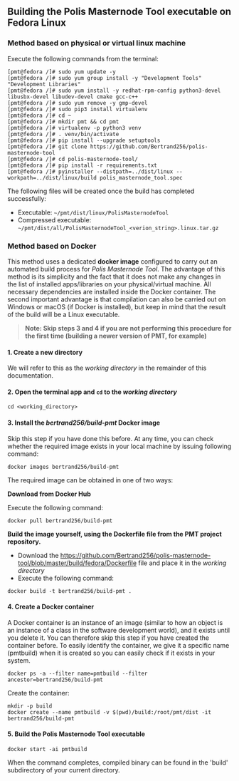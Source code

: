 ## Building the Polis Masternode Tool executable on Fedora Linux

### Method based on physical or virtual linux machine

Execute the following commands from the terminal:

```
[pmt@fedora /]# sudo yum update -y
[pmt@fedora /]# sudo yum group install -y "Development Tools" "Development Libraries"
[pmt@fedora /]# sudo yum install -y redhat-rpm-config python3-devel libusbx-devel libudev-devel cmake gcc-c++
[pmt@fedora /]# sudo yum remove -y gmp-devel
[pmt@fedora /]# sudo pip3 install virtualenv
[pmt@fedora /]# cd ~
[pmt@fedora /]# mkdir pmt && cd pmt
[pmt@fedora /]# virtualenv -p python3 venv
[pmt@fedora /]# . venv/bin/activate
[pmt@fedora /]# pip install --upgrade setuptools
[pmt@fedora /]# git clone https://github.com/Bertrand256/polis-masternode-tool
[pmt@fedora /]# cd polis-masternode-tool/
[pmt@fedora /]# pip install -r requirements.txt
[pmt@fedora /]# pyinstaller --distpath=../dist/linux --workpath=../dist/linux/build polis_masternode_tool.spec
```

The following files will be created once the build has completed successfully:
* Executable: `~/pmt/dist/linux/PolisMasternodeTool`
* Compressed executable: `~/pmt/dist/all/PolisMasternodeTool_<verion_string>.linux.tar.gz`


### Method based on Docker

This method uses a dedicated **docker image** configured to carry out an automated build process for *Polis Masternode Tool*. The advantage of this method is its simplicity and the fact that it does not make any changes in the list of installed apps/libraries on your physical/virtual machine. All necessary dependencies are installed inside the Docker container. The second important advantage is that compilation can also be carried out on Windows or macOS (if Docker is installed), but keep in mind that the result of the build will be a Linux executable.

> **Note: Skip steps 3 and 4 if you are not performing this procedure for the first time (building a newer version of PMT, for example)**

#### 1. Create a new directory
We will refer to this as the *working directory* in the remainder of this documentation.

#### 2. Open the terminal app and `cd` to the *working directory*

```
cd <working_directory>
```

#### 3. Install the *bertrand256/build-pmt* Docker image

Skip this step if you have done this before. At any time, you can check whether the required image exists in your local machine by issuing following command:

```
docker images bertrand256/build-pmt
```

The required image can be obtained in one of two ways:

**Download from Docker Hub**

Execute the following command:

```
docker pull bertrand256/build-pmt
```

**Build the image yourself, using the Dockerfile file from the PMT project repository.** 

* Download the https://github.com/Bertrand256/polis-masternode-tool/blob/master/build/fedora/Dockerfile file and place it in the *working directory*
* Execute the following command:
```
docker build -t bertrand256/build-pmt .
```

#### 4. Create a Docker container

A Docker container is an instance of an image (similar to how an object is an instance of a class in the software development world), and it exists until you delete it. You can therefore skip this step if you have created the container before. To easily identify the container, we give it a specific name (pmtbuild) when it is created so you can easily check if it exists in your system.

```
docker ps -a --filter name=pmtbuild --filter ancestor=bertrand256/build-pmt
```
Create the container:

``` 
mkdir -p build
docker create --name pmtbuild -v $(pwd)/build:/root/pmt/dist -it bertrand256/build-pmt
```

#### 5. Build the Polis Masternode Tool executable

```
docker start -ai pmtbuild
```

When the command completes, compiled binary can be found in the 'build' subdirectory of your current directory.